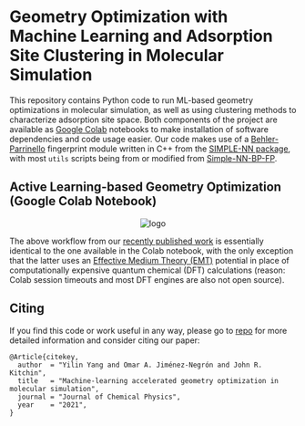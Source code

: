 # Geometry Optimization with Machine Learning and Adsorption Site Clustering in Molecular Simulation
This repository contains Python code to run ML-based geometry optimizations in molecular simulation, as well as using clustering methods to characterize adsorption site space. Both components of the project are available as [Google Colab](https://colab.research.google.com/) notebooks to make installation of software dependencies and code usage easier. Our code makes use of a [Behler-Parrinello](https://doi.org/10.1063/1.3553717) fingerprint module written in C++ from the [SIMPLE-NN package](https://github.com/MDIL-SNU/SIMPLE-NN), with most ```utils``` scripts being from or modified from [Simple-NN-BP-FP](https://github.com/yilinyang1/Simple-NN-BP-FP). 

## Active Learning-based Geometry Optimization (Google Colab Notebook)
<div align="center">
<img src="https://github.com/ojimenezn/optim-clustering/blob/master/images/al-relax.png" alt="logo"></img>
</div>

The above workflow from our [recently published work](https://doi.org/10.1063/5.0049665) is essentially identical to the one available in the Colab notebook, with the only exception that the latter uses an [Effective Medium Theory (EMT)](https://doi.org/10.1119/1.12734) potential in place of computationally expensive quantum chemical (DFT) calculations (reason: Colab session timeouts and most DFT engines are also not open source). 

## Citing
If you find this code or work useful in any way, please go to [repo](https://github.com/yilinyang1/NN-ensemble-relaxer) for more detailed information and consider citing our paper:
```
@Article{citekey,
  author  = "Yilin Yang and Omar A. Jiménez-Negrón and John R. Kitchin",
  title   = "Machine-learning accelerated geometry optimization in molecular simulation",
  journal = "Journal of Chemical Physics",
  year    = "2021",
}
```
